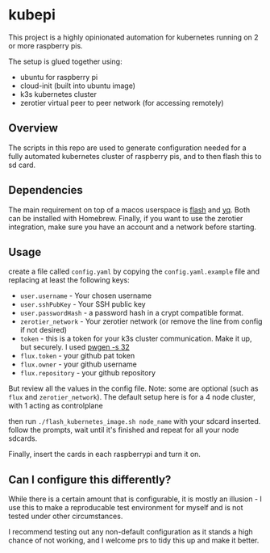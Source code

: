 # kubepi

This project is a highly opinionated automation for kubernetes running on 2 or more raspberry pis.

The setup is glued together using:
- ubuntu for raspberry pi
- cloud-init (built into ubuntu image)
- k3s kubernetes cluster
- zerotier virtual peer to peer network (for accessing remotely)

## Overview

The scripts in this repo are used to generate configuration needed for a fully automated kubernetes cluster of raspberry pis, and to then flash this to sd card.

## Dependencies

The main requirement on top of a macos userspace is [flash](https://github.com/hypriot/flash) and [yq](https://github.com/mikefarah/yq). Both can be installed with Homebrew.
Finally, if you want to use the zerotier integration, make sure you have an account and a network before starting.

## Usage

create a file called `config.yaml` by copying the `config.yaml.example` file and replacing at least the following keys:

- `user.username` - Your chosen username
- `user.sshPubKey` - Your SSH public key
- `user.passwordHash` - a password hash in a crypt compatible format.
- `zerotier_network` - Your zerotier network (or remove the line from config if not desired)
- `token` - this is a token for your k3s cluster communication. Make it up, but securely. I used [pwgen -s 32](https://sourceforge.net/projects/pwgen/)
- `flux.token` - your github pat token
- `flux.owner` - your github username
- `flux.repository` - your github repository

But review all the values in the config file. Note: some are optional (such as `flux` and `zerotier_network`). The default setup here is for a 4 node cluster, with 1 acting as controlplane

then run `./flash_kubernetes_image.sh node_name` with your sdcard inserted. follow the prompts, wait until it's finished and repeat for all your node sdcards.

Finally, insert the cards in each raspberrypi and turn it on.

## Can I configure this differently?

While there is a certain amount that is configurable, it is mostly an illusion - I use this to make a reproducable test environment for myself and is not tested under other circumstances.

I recommend testing out any non-default configuration as it stands a high chance of not working, and I welcome prs to tidy this up and make it better.
